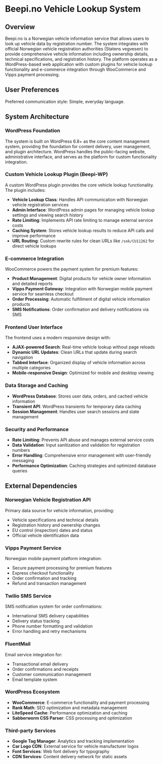 # Beepi.no Vehicle Lookup System

## Overview

Beepi.no is a Norwegian vehicle information service that allows users to look up vehicle data by registration number. The system integrates with official Norwegian vehicle registration authorities (Statens vegvesen) to provide comprehensive vehicle information including ownership details, technical specifications, and registration history. The platform operates as a WordPress-based web application with custom plugins for vehicle lookup functionality and e-commerce integration through WooCommerce and Vipps payment processing.

## User Preferences

Preferred communication style: Simple, everyday language.

## System Architecture

### WordPress Foundation
The system is built on WordPress 6.8+ as the core content management system, providing the foundation for content delivery, user management, and plugin architecture. WordPress handles the public-facing website, administrative interface, and serves as the platform for custom functionality integration.

### Custom Vehicle Lookup Plugin (Beepi-WP)
A custom WordPress plugin provides the core vehicle lookup functionality. The plugin includes:
- **Vehicle Lookup Class**: Handles API communication with Norwegian vehicle registration services
- **Admin Interface**: WordPress admin pages for managing vehicle lookup settings and viewing search history
- **Rate Limiting**: Implements API rate limiting to manage external service costs
- **Caching System**: Stores vehicle lookup results to reduce API calls and improve performance
- **URL Routing**: Custom rewrite rules for clean URLs like `/sok/CU11262` for direct vehicle lookups

### E-commerce Integration
WooCommerce powers the payment system for premium features:
- **Product Management**: Digital products for vehicle owner information and detailed reports
- **Vipps Payment Gateway**: Integration with Norwegian mobile payment service for seamless checkout
- **Order Processing**: Automatic fulfillment of digital vehicle information products
- **SMS Notifications**: Order confirmation and delivery notifications via SMS

### Frontend User Interface
The frontend uses a modern responsive design with:
- **AJAX-powered Search**: Real-time vehicle lookup without page reloads
- **Dynamic URL Updates**: Clean URLs that update during search navigation
- **Tabbed Interface**: Organized display of vehicle information across multiple categories
- **Mobile-responsive Design**: Optimized for mobile and desktop viewing

### Data Storage and Caching
- **WordPress Database**: Stores user data, orders, and cached vehicle information
- **Transient API**: WordPress transients for temporary data caching
- **Session Management**: Handles user search sessions and state management

### Security and Performance
- **Rate Limiting**: Prevents API abuse and manages external service costs
- **Data Validation**: Input sanitization and validation for registration numbers
- **Error Handling**: Comprehensive error management with user-friendly messaging
- **Performance Optimization**: Caching strategies and optimized database queries

## External Dependencies

### Norwegian Vehicle Registration API
Primary data source for vehicle information, providing:
- Vehicle specifications and technical details
- Registration history and ownership changes
- EU control (inspection) dates and status
- Official vehicle identification data

### Vipps Payment Service
Norwegian mobile payment platform integration:
- Secure payment processing for premium features
- Express checkout functionality
- Order confirmation and tracking
- Refund and transaction management

### Twilio SMS Service
SMS notification system for order confirmations:
- International SMS delivery capabilities
- Delivery status tracking
- Phone number formatting and validation
- Error handling and retry mechanisms

### FluentMail
Email service integration for:
- Transactional email delivery
- Order confirmations and receipts
- Customer communication management
- Email template system

### WordPress Ecosystem
- **WooCommerce**: E-commerce functionality and payment processing
- **Rank Math**: SEO optimization and metadata management
- **LiteSpeed Cache**: Performance optimization and caching
- **Sabberworm CSS Parser**: CSS processing and optimization

### Third-party Services
- **Google Tag Manager**: Analytics and tracking implementation
- **Car Logo CDN**: External service for vehicle manufacturer logos
- **Font Services**: Web font delivery for typography
- **CDN Services**: Content delivery network for static assets